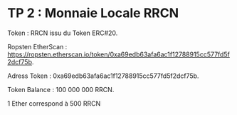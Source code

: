 TP 2 : Monnaie Locale RRCN 
=====
Token : RRCN  issu du Token ERC#20.

Ropsten EtherScan : https://ropsten.etherscan.io/token/0xa69edb63afa6ac1f12788915cc577fd5f2dcf75b.

Adress Token :  0xa69edb63afa6ac1f12788915cc577fd5f2dcf75b.

Token Balance : 100 000 000 RRCN.

1 Ether correspond à 500 RRCN

